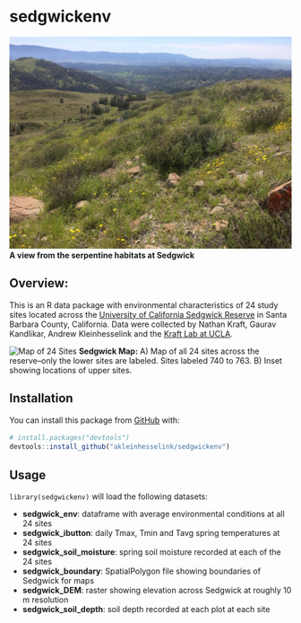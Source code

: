 
<!-- README.md is generated from README.Rmd. Please edit that file -->

# sedgwickenv

<!-- badges: start -->

<!-- badges: end -->

![Sedgwick Image](man/figures/IMG_1612.JPG) **A view from the serpentine
habitats at Sedgwick**

## Overview:

This is an R data package with environmental characteristics of 24 study
sites located across the [University of California Sedgwick
Reserve](https://sedgwick.nrs.ucsb.edu/) in Santa Barbara County,
California. Data were collected by Nathan Kraft, Gaurav Kandlikar,
Andrew Kleinhesselink and the [Kraft Lab at
UCLA](https://sites.lifesci.ucla.edu/eeb-kraft/).

![Map of 24 Sites](man/figures/README-sedgwick_map.png) **Sedgwick
Map:** A) Map of all 24 sites across the reserve–only the lower sites
are labeled. Sites labeled 740 to 763. B) Inset showing locations of
upper sites.
<!--sites mapped with the data-raw/map_sedgwick_ggmap.R script -->

## Installation

You can install this package from [GitHub](https://github.com/) with:

``` r
# install.packages("devtools")
devtools::install_github("akleinhesselink/sedgwickenv")
```

## Usage

`library(sedgwickenv)` will load the following datasets:

  - **sedgwick\_env**: dataframe with average environmental conditions
    at all 24 sites
  - **sedgwick\_ibutton**: daily Tmax, Tmin and Tavg spring temperatures
    at 24 sites
  - **sedgwick\_soil\_moisture**: spring soil moisture recorded at each
    of the 24 sites
  - **sedgwick\_boundary**: SpatialPolygon file showing boundaries of
    Sedgwick for maps
  - **sedgwick\_DEM**: raster showing elevation across Sedgwick at
    roughly 10 m resolution
  - **sedgwick\_soil\_depth**: soil depth recorded at each plot at each
    site
